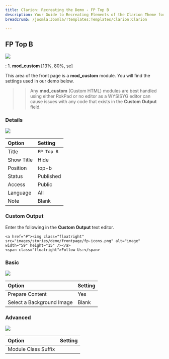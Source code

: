 ```yaml
---
title: Clarion: Recreating the Demo - FP Top B
description: Your Guide to Recreating Elements of the Clarion Theme for Joomla
breadcrumb: /joomla:Joomla/!templates:Templates/clarion:Clarion

---
```


FP Top B
-----
![][demo]

:   1. **mod_custom** [13%, 80%, se]

This area of the front page is a **mod_custom** module. You will find the settings used in our demo below.

>> Any **mod_custom** (Custom HTML) modules are best handled using either RokPad or no editor as a WYSISYG editor can cause issues with any code that exists in the **Custom Output** field.

### Details
![][demo2]

| Option     | Setting    |  
| :--------- | :--------- |  
| Title      | `FP Top B` |  
| Show Title | Hide       |  
| Position   | top-b      |  
| Status     | Published  |  
| Access     | Public     |  
| Language   | All        |  
| Note       | Blank      |  

### Custom Output
Enter the following in the **Custom Output** text editor.

~~~
<a href="#"><img class="floatright" src="images/stories/demo/frontpage/fp-icons.png" alt="image" width="59" height="15" /></a>
<span class="floatright">Follow Us:</span>
~~~

### Basic
![][demo3]

| Option                    | Setting |  
| :------------------------ | :------ |  
| Prepare Content           | Yes     |  
| Select a Background Image | Blank   |

### Advanced
![][demo4]

| Option              | Setting |  
| :------------------ | :------ |  
| Module Class Suffix |         |  

[demo]: assets/clarion2.jpeg
[demo2]: assets/top_1.jpeg
[demo3]: assets/top_2.jpeg
[demo4]: assets/top_3.jpeg
